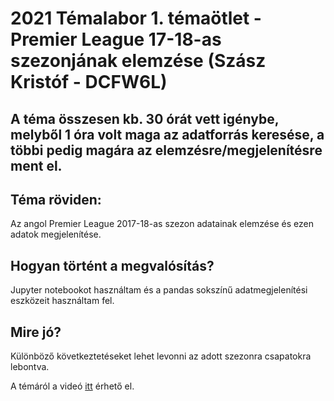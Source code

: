 # 2021 Témalabor 1. témaötlet - Premier League 17-18-as szezonjának elemzése  (Szász Kristóf - DCFW6L)

## A téma összesen kb. 30 órát vett igénybe, melyből 1 óra volt maga az adatforrás keresése, a többi pedig magára az elemzésre/megjelenítésre ment el.

## Téma röviden:

Az angol Premier League 2017-18-as szezon adatainak elemzése és ezen adatok megjelenítése.

## Hogyan történt a megvalósítás?

Jupyter notebookot használtam és a pandas sokszínű adatmegjelenítési eszközeit használtam fel.

## Mire jó?

Különböző következtetéseket lehet levonni az adott szezonra csapatokra lebontva.

A témáról a videó [itt](https://web.microsoftstream.com/video/3916a456-00cc-4a06-8425-bd563120bf7b?list=studio) érhető el.


